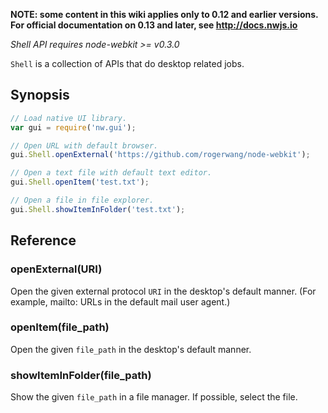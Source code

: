**NOTE: some content in this wiki applies only to 0.12 and earlier versions. For official documentation on 0.13 and later, see http://docs.nwjs.io**

_Shell API requires node-webkit >= v0.3.0_

`Shell` is a collection of APIs that do desktop related jobs.

## Synopsis

```javascript
// Load native UI library.
var gui = require('nw.gui');

// Open URL with default browser.
gui.Shell.openExternal('https://github.com/rogerwang/node-webkit');

// Open a text file with default text editor.
gui.Shell.openItem('test.txt');

// Open a file in file explorer.
gui.Shell.showItemInFolder('test.txt');
```

## Reference

### openExternal(URI)
Open the given external protocol `URI` in the desktop's default manner. (For example, mailto: URLs in the default mail user agent.)

### openItem(file_path)
Open the given `file_path` in the desktop's default manner.

### showItemInFolder(file_path)
Show the given `file_path` in a file manager. If possible, select the file.